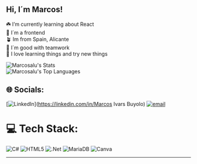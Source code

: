 ## Hi, I´m Marcos!
 
☘️ I’m currently learning about React<br>
🌱 I´m a frontend<br>
🪴 Im from Spain, Alicante<br>
🌲 I´m good with teamwork<br>
🌳 I love learning things and try new things<br>

![Marcosalu's Stats](https://github-readme-stats.vercel.app/api?username=Marcosalu&theme=tokyonight&show_icons=true&hide_border=false&count_private=false)<br>
![Marcosalu's Top Languages](https://github-readme-stats.vercel.app/api/top-langs/?username=Marcosalu&theme=tokyonight&show_icons=true&hide_border=false&layout=compact)<br>

## 🌐 Socials:
[![LinkedIn](https://img.shields.io/badge/LinkedIn-%230077B5.svg?logo=linkedin&logoColor=white)](https://linkedin.com/in/Marcos Ivars Buyolo) [![email](https://img.shields.io/badge/Email-D14836?logo=gmail&logoColor=white)](mailto:marcosivarsbuyolo@gmail.com) 

# 💻 Tech Stack:
![C#](https://img.shields.io/badge/c%23-%23239120.svg?style=for-the-badge&logo=csharp&logoColor=white) ![HTML5](https://img.shields.io/badge/html5-%23E34F26.svg?style=for-the-badge&logo=html5&logoColor=white) ![.Net](https://img.shields.io/badge/.NET-5C2D91?style=for-the-badge&logo=.net&logoColor=white) ![MariaDB](https://img.shields.io/badge/MariaDB-003545?style=for-the-badge&logo=mariadb&logoColor=white) ![Canva](https://img.shields.io/badge/Canva-%2300C4CC.svg?style=for-the-badge&logo=Canva&logoColor=white)

---

<!-- Proudly created with GPRM ( https://gprm.itsvg.in ) -->





